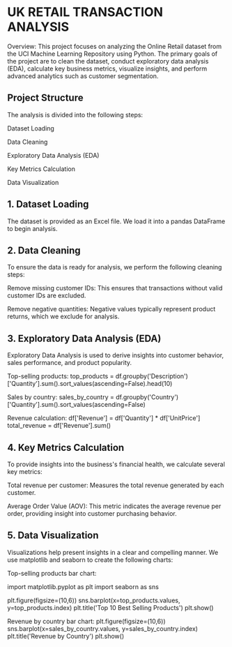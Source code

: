 
#  UK RETAIL TRANSACTION ANALYSIS 

 Overview: This project focuses on analyzing the Online Retail dataset from the UCI Machine Learning Repository using Python. The primary goals of the project are to clean the dataset, conduct exploratory data analysis (EDA), calculate key business metrics, visualize insights, and perform advanced analytics such as customer segmentation.


##  Project Structure
The analysis is divided into the following steps:

Dataset Loading

Data Cleaning

Exploratory Data Analysis (EDA)

Key Metrics Calculation

Data Visualization




## 1. Dataset Loading
The dataset is provided as an Excel file. We load it into a pandas DataFrame to begin analysis.
## 2. Data Cleaning
To ensure the data is ready for analysis, we perform the following cleaning steps:

Remove missing customer IDs: This ensures that transactions without valid customer IDs are excluded.

Remove negative quantities: Negative values typically represent product returns, which we exclude for analysis.
## 3. Exploratory Data Analysis (EDA)
Exploratory Data Analysis is used to derive insights into customer behavior, sales performance, and product popularity.

Top-selling products: 
top_products = df.groupby('Description')['Quantity'].sum().sort_values(ascending=False).head(10)
 
Sales by country:
sales_by_country = df.groupby('Country')['Quantity'].sum().sort_values(ascending=False)

Revenue calculation:
df['Revenue'] = df['Quantity'] * df['UnitPrice']
total_revenue = df['Revenue'].sum()

## 4. Key Metrics Calculation
To provide insights into the business's financial health, we calculate several key metrics:

Total revenue per customer: Measures the total revenue generated by each customer.

Average Order Value (AOV): This metric indicates the average revenue per order, providing insight into customer purchasing behavior.
## 5. Data Visualization
Visualizations help present insights in a clear and compelling manner. We use matplotlib and seaborn to create the following charts:

Top-selling products bar chart:

import matplotlib.pyplot as plt
import seaborn as sns

plt.figure(figsize=(10,6))
sns.barplot(x=top_products.values, y=top_products.index)
plt.title('Top 10 Best Selling Products')
plt.show()

Revenue by country bar chart:
plt.figure(figsize=(10,6))
sns.barplot(x=sales_by_country.values, y=sales_by_country.index)
plt.title('Revenue by Country')
plt.show()
